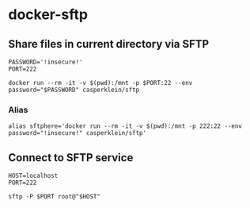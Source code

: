 # docker-sftp

## Share files in current directory via SFTP

    PASSWORD='!insecure!'
    PORT=222

    docker run --rm -it -v $(pwd):/mnt -p $PORT:22 --env password="$PASSWORD" casperklein/sftp

### Alias

    alias sftphere='docker run --rm -it -v $(pwd):/mnt -p 222:22 --env password="!insecure!" casperklein/sftp'

## Connect to SFTP service

    HOST=localhost
    PORT=222

    sftp -P $PORT root@"$HOST"
